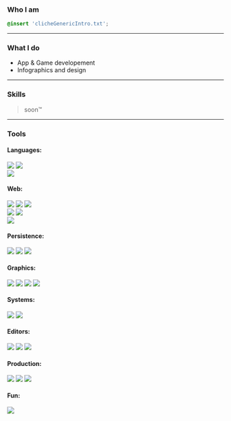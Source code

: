 
### Who I am 
```css
@insert 'clicheGenericIntro.txt';
```
---

### What I do
- App & Game developement
- Infographics and design
---

### Skills
> soon™
---

### Tools
#### Languages:
<section style="margin: 0;">
<img src="https://img.shields.io/badge/java-5382A1.svg?style=for-the-badge&logo=java&logoColor=white"/>
<img src="https://img.shields.io/badge/python-3776ab.svg?style=for-the-badge&logo=python&logoColor=white"/>
</section>
<section>
<img src="https://img.shields.io/badge/sql-f29111.svg?style=for-the-badge&logo=microsoftsqlserver&logoColor=white"/>
</section>

#### Web:
<section>
<img src="https://img.shields.io/badge/html-e44d26.svg?style=for-the-badge&logo=html5&logoColor=white"/>
<img src="https://img.shields.io/badge/css-264de4.svg?style=for-the-badge&logo=css3&logoColor=white"/>
<img src="https://img.shields.io/badge/sass-CD6799.svg?style=for-the-badge&logo=sass&logoColor=white"/>
</section>

<section>
<img src="https://img.shields.io/badge/javascript-f27a10.svg?style=for-the-badge&logo=javascript&logoColor=white"/>
<img src="https://img.shields.io/badge/typescript-3178c6.svg?style=for-the-badge&logo=typescript&logoColor=white"/>
</section>

<img src="https://img.shields.io/badge/json-000000.svg?style=for-the-badge&logo=json&logoColor=white"/>

#### Persistence:
<!--
#### Database:
<img src="https://img.shields.io/badge/oracle-C74634.svg?style=for-the-badge&logo=oracle&logoColor=white"/>
-->
<img src="https://img.shields.io/badge/mysql-00758f.svg?style=for-the-badge&logo=mysql&logoColor=white"/>
<img src="https://img.shields.io/badge/mariadb-1f305f.svg?style=for-the-badge&logo=mariadb&logoColor=white"/>
<img src="https://img.shields.io/badge/postgres-336791.svg?style=for-the-badge&logo=postgresql&logoColor=white"/>

#### Graphics:
<!--
Not sure about the coloring yet
<img src="https://img.shields.io/badge/illustrator-FF9A00.svg?style=for-the-badge&logo=adobeillustrator&logoColor=white"/>
-->
<img src="https://img.shields.io/badge/illustrator-330000.svg?style=for-the-badge&logo=adobeillustrator&logoColor=white"/>
<img src="https://img.shields.io/badge/photoshop-001E36.svg?style=for-the-badge&logo=adobephotoshop&logoColor=white"/>

<img src="https://img.shields.io/badge/indesign-49021F.svg?style=for-the-badge&logo=adobeindesign&logoColor=white"/>
<img src="https://img.shields.io/badge/after_effects-00005B.svg?style=for-the-badge&logo=adobeaftereffects&logoColor=white"/>

#### Systems:
<img src="https://img.shields.io/badge/windows-0078d4.svg?style=for-the-badge&logo=windows&logoColor=white"/>
<img src="https://img.shields.io/badge/linux-003764.svg?style=for-the-badge&logo=linux&logoColor=white"/>

#### Editors:
<img src="https://img.shields.io/badge/eclipse-F7941E.svg?style=for-the-badge&logo=eclipseide&logoColor=white"/>
<img src="https://img.shields.io/badge/vscode-0065A9.svg?style=for-the-badge&logo=visualstudiocode&logoColor=white"/>
<img src="https://img.shields.io/badge/pycharm-1bd88a.svg?style=for-the-badge&logo=pycharm&logoColor=white"/>

#### Production:
<img src="https://img.shields.io/badge/git-f05133.svg?style=for-the-badge&logo=git&logoColor=white"/>
<img src="https://img.shields.io/badge/maven-b11a51.svg?style=for-the-badge&logo=apachemaven&logoColor=white"/>

<img src="https://img.shields.io/badge/spring-5fb832.svg?style=for-the-badge&logo=spring&logoColor=white"/>

<!--
<img src="https://img.shields.io/badge/docker-394d54.svg?style=for-the-badge&logo=docker&logoColor=white"/>
<img src="https://img.shields.io/badge/kubernetes-326ce5.svg?style=for-the-badge&logo=kubernetes&logoColor=white"/>

#### Servers:
<img src="https://img.shields.io/badge/tomcat-d1a41a.svg?style=for-the-badge&logo=apachetomcat&logoColor=white"/>
-->

<!---->
#### Fun:
<img src="https://img.shields.io/badge/godot-478cbf.svg?style=for-the-badge&logo=godotengine&logoColor=white"/>

<!--
<img src="https://img.shields.io/badge/Curriculum_Vitae-blue.svg?style=for-the-badge&logo=🌱&logoColor=white"/>
-->

